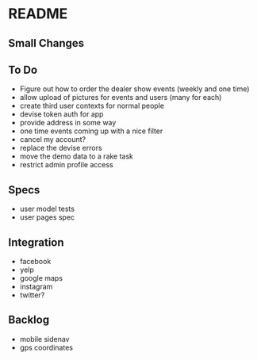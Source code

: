 # README

## Small Changes

## To Do
* Figure out how to order the dealer show events (weekly and one time)
* allow upload of pictures for events and users (many for each)
* create third user contexts for normal people
* devise token auth for app
* provide address in some way
* one time events coming up with a nice filter
* cancel my account?
* replace the devise errors
* move the demo data to a rake task
* restrict admin profile access

## Specs
* user model tests
* user pages spec

## Integration
* facebook
* yelp
* google maps
* instagram
* twitter?

## Backlog
* mobile sidenav
* gps coordinates
